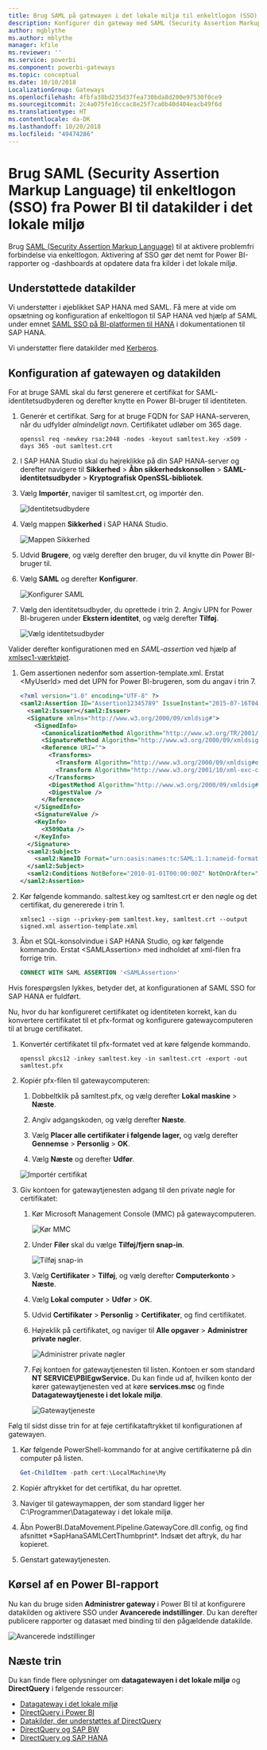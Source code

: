 ```yaml
---
title: Brug SAML på gatewayen i det lokale miljø til enkeltlogon (SSO) fra Power BI til datakilder i det lokale miljø
description: Konfigurer din gateway med SAML (Security Assertion Markup Language) for at aktivere enkeltlogon (SSO – single sign-on) fra Power BI til datakilder i det lokale miljø.
author: mgblythe
ms.author: mblythe
manager: kfile
ms.reviewer: ''
ms.service: powerbi
ms.component: powerbi-gateways
ms.topic: conceptual
ms.date: 10/10/2018
LocalizationGroup: Gateways
ms.openlocfilehash: 4fbfa38bd235d37fea730bda8d200e97530f0ce9
ms.sourcegitcommit: 2c4a075fe16ccac8e25f7ca0b40d404eacb49f6d
ms.translationtype: HT
ms.contentlocale: da-DK
ms.lasthandoff: 10/20/2018
ms.locfileid: "49474286"
---
```

# <a name="use-security-assertion-markup-language-saml-for-single-sign-on-sso-from-power-bi-to-on-premises-data-sources"></a>Brug SAML (Security Assertion Markup Language) til enkeltlogon (SSO) fra Power BI til datakilder i det lokale miljø

Brug [SAML (Security Assertion Markup Language)](https://www.onelogin.com/pages/saml) til at aktivere problemfri forbindelse via enkeltlogon. Aktivering af SSO gør det nemt for Power BI-rapporter og -dashboards at opdatere data fra kilder i det lokale miljø.

## <a name="supported-data-sources"></a>Understøttede datakilder

Vi understøtter i øjeblikket SAP HANA med SAML. Få mere at vide om opsætning og konfiguration af enkeltlogon til SAP HANA ved hjælp af SAML under emnet [SAML SSO på BI-platformen til HANA](https://wiki.scn.sap.com/wiki/display/SAPHANA/SAML+SSO+for+BI+Platform+to+HANA) i dokumentationen til SAP HANA.

Vi understøtter flere datakilder med [Kerberos](service-gateway-sso-kerberos.md).

## <a name="configuring-the-gateway-and-data-source"></a>Konfiguration af gatewayen og datakilden

For at bruge SAML skal du først generere et certifikat for SAML-identitetsudbyderen og derefter knytte en Power BI-bruger til identiteten.

1. Generér et certifikat. Sørg for at bruge FQDN for SAP HANA-serveren, når du udfylder *almindeligt navn*. Certifikatet udløber om 365 dage.

    ```
    openssl req -newkey rsa:2048 -nodes -keyout samltest.key -x509 -days 365 -out samltest.crt
    ```

1. I SAP HANA Studio skal du højreklikke på din SAP HANA-server og derefter navigere til **Sikkerhed** > **Åbn sikkerhedskonsollen** > **SAML-identitetsudbyder** > **Kryptografisk OpenSSL-bibliotek**.

1. Vælg **Importér**, naviger til samltest.crt, og importér den.

    ![Identitetsudbydere](media/service-gateway-sso-saml/identity-providers.png)

1. Vælg mappen **Sikkerhed** i SAP HANA Studio.

    ![Mappen Sikkerhed](media/service-gateway-sso-saml/security-folder.png)

1. Udvid **Brugere**, og vælg derefter den bruger, du vil knytte din Power BI-bruger til.

1. Vælg **SAML** og derefter **Konfigurer**.

    ![Konfigurer SAML](media/service-gateway-sso-saml/configure-saml.png)

1. Vælg den identitetsudbyder, du oprettede i trin 2. Angiv UPN for Power BI-brugeren under **Ekstern identitet**, og vælg derefter **Tilføj**.

    ![Vælg identitetsudbyder](media/service-gateway-sso-saml/select-identity-provider.png)

Valider derefter konfigurationen med en *SAML-assertion* ved hjælp af [xmlsec1-værktøjet](http://sgros.blogspot.com/2013/01/signing-xml-document-using-xmlsec1.html).

1. Gem assertionen nedenfor som assertion-template.xml. Erstat \<MyUserId\> med det UPN for Power BI-brugeren, som du angav i trin 7.

    ```xml
    <?xml version="1.0" encoding="UTF-8" ?>
    <saml2:Assertion ID="Assertion12345789" IssueInstant="2015-07-16T04:47:49.858Z" Version="2.0" xmlns:saml2="urn:oasis:names:tc:SAML:2.0:assertion">
      <saml2:Issuer></saml2:Issuer> 
      <Signature xmlns="http://www.w3.org/2000/09/xmldsig#">
        <SignedInfo>
          <CanonicalizationMethod Algorithm="http://www.w3.org/TR/2001/REC-xml-c14n-20010315"/>
          <SignatureMethod Algorithm="http://www.w3.org/2000/09/xmldsig#rsa-sha1"/>
          <Reference URI="">
            <Transforms>
              <Transform Algorithm="http://www.w3.org/2000/09/xmldsig#enveloped-signature"/>
              <Transform Algorithm="http://www.w3.org/2001/10/xml-exc-c14n#"/>
            </Transforms>
            <DigestMethod Algorithm="http://www.w3.org/2000/09/xmldsig#sha1"/>
            <DigestValue />
          </Reference>
        </SignedInfo>
        <SignatureValue />
        <KeyInfo>
          <X509Data />
        </KeyInfo>
      </Signature>
      <saml2:Subject>
        <saml2:NameID Format="urn:oasis:names:tc:SAML:1.1:nameid-format:unspecified"><MyUserId></saml2:NameID>
      </saml2:Subject>
      <saml2:Conditions NotBefore="2010-01-01T00:00:00Z" NotOnOrAfter="2050-01-01T00:00:00Z"/>
    </saml2:Assertion>
    ```

1. Kør følgende kommando. saltest.key og samltest.crt er den nøgle og det certifikat, du genererede i trin 1.

    ```
    xmlsec1 --sign --privkey-pem samltest.key, samltest.crt --output signed.xml assertion-template.xml
    ```

1. Åbn et SQL-konsolvindue i SAP HANA Studio, og kør følgende kommando. Erstat \<SAMLAssertion\> med indholdet af xml-filen fra forrige trin.

    ```SQL
    CONNECT WITH SAML ASSERTION '<SAMLAssertion>'
    ```

Hvis forespørgslen lykkes, betyder det, at konfigurationen af SAML SSO for SAP HANA er fuldført.

Nu, hvor du har konfigureret certifikatet og identiteten korrekt, kan du konvertere certifikatet til et pfx-format og konfigurere gatewaycomputeren til at bruge certifikatet.

1. Konvertér certifikatet til pfx-formatet ved at køre følgende kommando.

    ```
    openssl pkcs12 -inkey samltest.key -in samltest.crt -export -out samltest.pfx
    ```

1. Kopiér pfx-filen til gatewaycomputeren:

    1. Dobbeltklik på samltest.pfx, og vælg derefter **Lokal maskine** > **Næste**.

    1. Angiv adgangskoden, og vælg derefter **Næste**.

    1. Vælg **Placer alle certifikater i følgende lager,** og vælg derefter **Gennemse** > **Personlig** > **OK**.

    1. Vælg **Næste** og derefter **Udfør**.

    ![Importér certifikat](media/service-gateway-sso-saml/import-certificate.png)

1. Giv kontoen for gatewaytjenesten adgang til den private nøgle for certifikatet:

    1. Kør Microsoft Management Console (MMC) på gatewaycomputeren.

        ![Kør MMC](media/service-gateway-sso-saml/run-mmc.png)

    1. Under **Filer** skal du vælge **Tilføj/fjern snap-in**.

        ![Tilføj snap-in](media/service-gateway-sso-saml/add-snap-in.png)

    1. Vælg **Certifikater** > **Tilføj**, og vælg derefter **Computerkonto** > **Næste**.

    1. Vælg **Lokal computer** > **Udfør** > **OK**.

    1. Udvid **Certifikater** > **Personlig** > **Certifikater**, og find certifikatet.

    1. Højreklik på certifikatet, og naviger til **Alle opgaver** > **Administrer private nøgler**.

        ![Administrer private nøgler](media/service-gateway-sso-saml/manage-private-keys.png)

    1. Føj kontoen for gatewaytjenesten til listen. Kontoen er som standard **NT SERVICE\PBIEgwService.** Du kan finde ud af, hvilken konto der kører gatewaytjenesten ved at køre **services.msc** og finde **Datagatewaytjeneste i det lokale miljø**.

        ![Gatewaytjeneste](media/service-gateway-sso-saml/gateway-service.png)

Følg til sidst disse trin for at føje certifikataftrykket til konfigurationen af gatewayen.

1. Kør følgende PowerShell-kommando for at angive certifikaterne på din computer på listen.

    ```powershell
    Get-ChildItem -path cert:\LocalMachine\My
    ```
1. Kopiér aftrykket for det certifikat, du har oprettet.

1. Naviger til gatewaymappen, der som standard ligger her C:\Programmer\Datagateway i det lokale miljø.

1. Åbn PowerBI.DataMovement.Pipeline.GatewayCore.dll.config, og find afsnittet \*SapHanaSAMLCertThumbprint\*. Indsæt det aftryk, du har kopieret.

1. Genstart gatewaytjenesten.

## <a name="running-a-power-bi-report"></a>Kørsel af en Power BI-rapport

Nu kan du bruge siden **Administrer gateway** i Power BI til at konfigurere datakilden og aktivere SSO under **Avancerede indstillinger**. Du kan derefter publicere rapporter og datasæt med binding til den pågældende datakilde.

![Avancerede indstillinger](media/service-gateway-sso-saml/advanced-settings.png)

## <a name="next-steps"></a>Næste trin

Du kan finde flere oplysninger om **datagatewayen i det lokale miljø** og **DirectQuery** i følgende ressourcer:

* [Datagateway i det lokale miljø](service-gateway-onprem.md)
* [DirectQuery i Power BI](desktop-directquery-about.md)
* [Datakilder, der understøttes af DirectQuery](desktop-directquery-data-sources.md)
* [DirectQuery og SAP BW](desktop-directquery-sap-bw.md)
* [DirectQuery og SAP HANA](desktop-directquery-sap-hana.md)